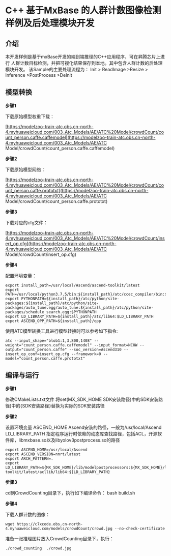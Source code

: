 # C++ 基于MxBase 的人群计数图像检测样例及后处理模块开发

##  介绍

本开发样例是基于mxBase开发的端到端推理的C++应用程序，可在昇腾芯片上进行 人群计数目标检测，并把可视化结果保存到本地。其中包含人群计数的后处理模块开发。 该Sample的主要处理流程为： Init > ReadImage >Resize > Inference >PostProcess >DeInit

## 模型转换

**步骤1** 

下载原始模型权重下载：

[https://modelzoo-train-atc.obs.cn-north-4.myhuaweicloud.com/003_Atc_Models/AE/ATC%20Model/crowdCount/count_person.caffe.caffemodel](https://modelzoo-train-atc.obs.cn-north-4.myhuaweicloud.com/003_Atc_Models/AE/ATC Model/crowdCount/count_person.caffe.caffemodel)

**步骤2** 

下载原始模型网络：

[https://modelzoo-train-atc.obs.cn-north-4.myhuaweicloud.com/003_Atc_Models/AE/ATC%20Model/crowdCount/count_person.caffe.prototxt](https://modelzoo-train-atc.obs.cn-north-4.myhuaweicloud.com/003_Atc_Models/AE/ATC Model/crowdCount/count_person.caffe.prototxt)

**步骤3**

下载对应的cfg文件：

[https://modelzoo-train-atc.obs.cn-north-4.myhuaweicloud.com/003_Atc_Models/AE/ATC%20Model/crowdCount/insert_op.cfg](https://modelzoo-train-atc.obs.cn-north-4.myhuaweicloud.com/003_Atc_Models/AE/ATC Model/crowdCount/insert_op.cfg)

**步骤4**

配置环境变量：

```
export install_path=/usr/local/Ascend/ascend-toolkit/latest
export PATH=/usr/local/python3.7.5/bin:${install_path}/atc/ccec_compiler/bin:${install_path}/atc/bin:$PATH
export PYTHONPATH=${install_path}/atc/python/site-packages:${install_path}/atc/python/site-packages/auto_tune.egg/auto_tune:${install_path}/atc/python/site-packages/schedule_search.egg:$PYTHONPATH
export LD_LIBRARY_PATH=${install_path}/atc/lib64:$LD_LIBRARY_PATH
export ASCEND_OPP_PATH=${install_path}/opp
```

使用ATC模型转换工具进行模型转换时可以参考如下指令:

```
atc --input_shape="blob1:1,3,800,1408" --weight="count_person.caffe.caffemodel" --input_format=NCHW --output="count_person.caffe" --soc_version=Ascend310 --insert_op_conf=insert_op.cfg --framework=0 --model="count_person.caffe.prototxt" 
```

##  编译与运行

**步骤1** 

修改CMakeLists.txt文件 将set(MX_SDK_HOME SDK安装路径)中的SDK安装路径)中的{SDK安装路径}替换为实际的SDK安装路径

**步骤2**

设置环境变量 ASCEND_HOME Ascend安装的路径，一般为/usr/local/Ascend LD_LIBRARY_PATH 指定程序运行时依赖的动态库查找路径，包括ACL，开源软件库，libmxbase.so以及libyolov3postprocess.so的路径

```
export ASCEND_HOME=/usr/local/Ascend
export ASCEND_VERSION=nnrt/latest
export ARCH_PATTERN=.
export LD_LIBRARY_PATH=${MX_SDK_HOME}/lib/modelpostprocessors:${MX_SDK_HOME}/lib:${MX_SDK_HOME}/opensource/lib:${MX_SDK_HOME}/opensource/lib64:/usr/local/Ascend/driver/lib64:/usr/local/Ascend/ascend-toolkit/latest/acllib/lib64:${LD_LIBRARY_PATH}
```

**步骤3**

cd到CrowdCounting目录下，执行如下编译命令： bash build.sh

**步骤4**

下载人群计数的图像：

```
wget https://c7xcode.obs.cn-north-4.myhuaweicloud.com/models/crowdCount/crowd.jpg --no-check-certificate
```

准备一张推理图片放入CrowdCounting目录下，执行：

```
./crowd_counting  ./crowd.jpg
```
